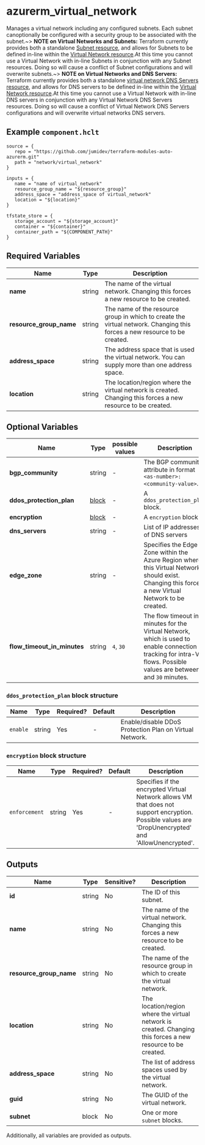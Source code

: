# azurerm_virtual_network

Manages a virtual network including any configured subnets. Each subnet canoptionally be configured with a security group to be associated with the subnet.~> **NOTE on Virtual Networks and Subnets:** Terraform currently provides both a standalone [Subnet resource](subnet.html), and allows for Subnets to be defined in-line within the [Virtual Network resource](virtual_network.html).At this time you cannot use a Virtual Network with in-line Subnets in conjunction with any Subnet resources. Doing so will cause a conflict of Subnet configurations and will overwrite subnets.~> **NOTE on Virtual Networks and DNS Servers:** Terraform currently provides both a standalone [virtual network DNS Servers resource](virtual_network_dns_servers.html), and allows for DNS servers to be defined in-line within the [Virtual Network resource](virtual_network.html).At this time you cannot use a Virtual Network with in-line DNS servers in conjunction with any Virtual Network DNS Servers resources. Doing so will cause a conflict of Virtual Network DNS Servers configurations and will overwrite virtual networks DNS servers.

## Example `component.hclt`

```hcl
source = {
   repo = "https://github.com/jumidev/terraform-modules-auto-azurerm.git"   
   path = "network/virtual_network"   
}

inputs = {
   name = "name of virtual_network"   
   resource_group_name = "${resource_group}"   
   address_space = "address_space of virtual_network"   
   location = "${location}"   
}

tfstate_store = {
   storage_account = "${storage_account}"   
   container = "${container}"   
   container_path = "${COMPONENT_PATH}"   
}

```

## Required Variables

| Name | Type |  Description |
| ---- | --------- |  ----------- |
| **name** | string |  The name of the virtual network. Changing this forces a new resource to be created. | 
| **resource_group_name** | string |  The name of the resource group in which to create the virtual network. Changing this forces a new resource to be created. | 
| **address_space** | string |  The address space that is used the virtual network. You can supply more than one address space. | 
| **location** | string |  The location/region where the virtual network is created. Changing this forces a new resource to be created. | 

## Optional Variables

| Name | Type |  possible values |  Description |
| ---- | --------- |  ----------- | ----------- |
| **bgp_community** | string |  -  |  The BGP community attribute in format `<as-number>:<community-value>`. | 
| **ddos_protection_plan** | [block](#ddos_protection_plan-block-structure) |  -  |  A `ddos_protection_plan` block. | 
| **encryption** | [block](#encryption-block-structure) |  -  |  A `encryption` block. | 
| **dns_servers** | string |  -  |  List of IP addresses of DNS servers | 
| **edge_zone** | string |  -  |  Specifies the Edge Zone within the Azure Region where this Virtual Network should exist. Changing this forces a new Virtual Network to be created. | 
| **flow_timeout_in_minutes** | string |  `4`, `30`  |  The flow timeout in minutes for the Virtual Network, which is used to enable connection tracking for intra-VM flows. Possible values are between `4` and `30` minutes. | 

### `ddos_protection_plan` block structure

| Name | Type | Required? | Default | Description |
| ---- | ---- | --------- | ------- | ----------- |
| `enable` | string | Yes | - | Enable/disable DDoS Protection Plan on Virtual Network. |

### `encryption` block structure

| Name | Type | Required? | Default | Description |
| ---- | ---- | --------- | ------- | ----------- |
| `enforcement` | string | Yes | - | Specifies if the encrypted Virtual Network allows VM that does not support encryption. Possible values are 'DropUnencrypted' and 'AllowUnencrypted'. |



## Outputs

| Name | Type | Sensitive? | Description |
| ---- | ---- | --------- | --------- |
| **id** | string | No  | The ID of this subnet. | 
| **name** | string | No  | The name of the virtual network. Changing this forces a new resource to be created. | 
| **resource_group_name** | string | No  | The name of the resource group in which to create the virtual network. | 
| **location** | string | No  | The location/region where the virtual network is created. Changing this forces a new resource to be created. | 
| **address_space** | string | No  | The list of address spaces used by the virtual network. | 
| **guid** | string | No  | The GUID of the virtual network. | 
| **subnet** | block | No  | One or more `subnet` blocks. | 

Additionally, all variables are provided as outputs.
